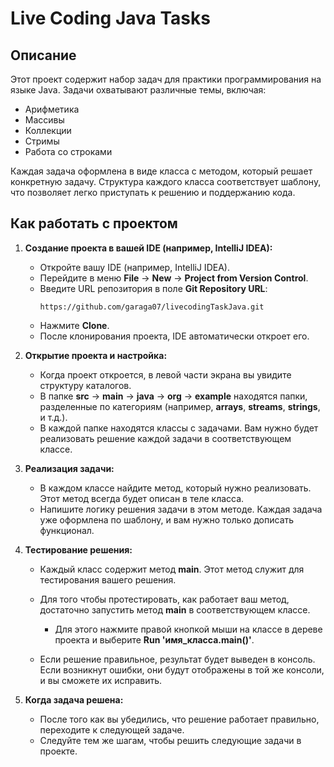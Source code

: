 # Live Coding Java Tasks

## Описание
Этот проект содержит набор задач для практики программирования на языке Java. Задачи охватывают различные темы, включая:

- Арифметика
- Массивы
- Коллекции
- Стримы
- Работа со строками

Каждая задача оформлена в виде класса с методом, который решает конкретную задачу. Структура каждого класса соответствует шаблону, что позволяет легко приступать к решению и поддержанию кода.

## Как работать с проектом

1. **Создание проекта в вашей IDE (например, IntelliJ IDEA):**
    - Откройте вашу IDE (например, IntelliJ IDEA).
    - Перейдите в меню **File** → **New** → **Project from Version Control**.
    - Введите URL репозитория в поле **Git Repository URL**:
      ```
      https://github.com/garaga07/livecodingTaskJava.git
      ```
    - Нажмите **Clone**.
    - После клонирования проекта, IDE автоматически откроет его.

2. **Открытие проекта и настройка:**
    - Когда проект откроется, в левой части экрана вы увидите структуру каталогов.
    - В папке **src** → **main** → **java** → **org** → **example** находятся папки, разделенные по категориям (например, **arrays**, **streams**, **strings**, и т.д.).
    - В каждой папке находятся классы с задачами. Вам нужно будет реализовать решение каждой задачи в соответствующем классе.

3. **Реализация задачи:**
    - В каждом классе найдите метод, который нужно реализовать. Этот метод всегда будет описан в теле класса.
    - Напишите логику решения задачи в этом методе. Каждая задача уже оформлена по шаблону, и вам нужно только дописать функционал.

4. **Тестирование решения:**
    - Каждый класс содержит метод **main**. Этот метод служит для тестирования вашего решения.
    - Для того чтобы протестировать, как работает ваш метод, достаточно запустить метод **main** в соответствующем классе.
        - Для этого нажмите правой кнопкой мыши на классе в дереве проекта и выберите **Run 'имя_класса.main()'**.

    - Если решение правильное, результат будет выведен в консоль. Если возникнут ошибки, они будут отображены в той же консоли, и вы сможете их исправить.

5. **Когда задача решена:**
    - После того как вы убедились, что решение работает правильно, переходите к следующей задаче.
    - Следуйте тем же шагам, чтобы решить следующие задачи в проекте.